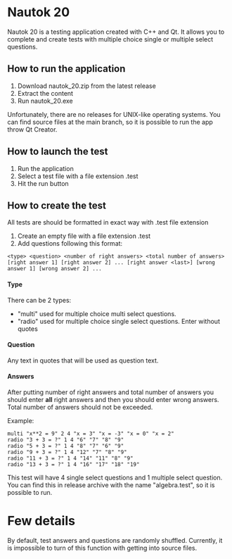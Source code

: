 # Nautok 20 
Nautok 20 is a testing application created with C++ and Qt. It allows you to complete and create tests with multiple choice single or multiple select questions.


## How to run the application

1. Download nautok_20.zip from the latest release
2. Extract the content
3. Run nautok_20.exe

Unfortunately, there are no releases for UNIX-like operating systems. You can find source files at the main branch, so it is possible to run the app throw Qt Creator. 

## How to launch the test

1. Run the application
2. Select a test file with a file extension .test
3. Hit the run button

## How to create the test

All tests are should be formatted in exact way with .test file extension

1. Create an empty file with a file extension .test
2. Add questions following this format:
```
<type> <question> <number of right answers> <total number of answers> [right answer 1] [right answer 2] ... [right answer <last>] [wrong answer 1] [wrong answer 2] ...
```
#### Type
There can be 2 types:
- "multi" used for multiple choice multi select questions.
- "radio" used for multiple choice single select questions.
Enter without quotes
#### Question
Any text in quotes that will be used as question text.

#### Answers
After putting number of right answers and total number of answers you should enter **all** right answers and then you should enter wrong answers. Total number of answers should not be exceeded.

Example: 

```
multi "x**2 = 9" 2 4 "x = 3" "x = -3" "x = 0" "x = 2"
radio "3 + 3 = ?" 1 4 "6" "7" "8" "9"
radio "5 + 3 = ?" 1 4 "8" "7" "6" "9"
radio "9 + 3 = ?" 1 4 "12" "7" "8" "9"
radio "11 + 3 = ?" 1 4 "14" "11" "8" "9"
radio "13 + 3 = ?" 1 4 "16" "17" "18" "19"
```

This test will have 4 single select questions and 1 multiple select question. You can find this in release archive with the name "algebra.test", so it is possible to run.

# Few details
By default, test answers and questions are randomly shuffled. Currently, it is impossible to turn of this function with getting into source files.
